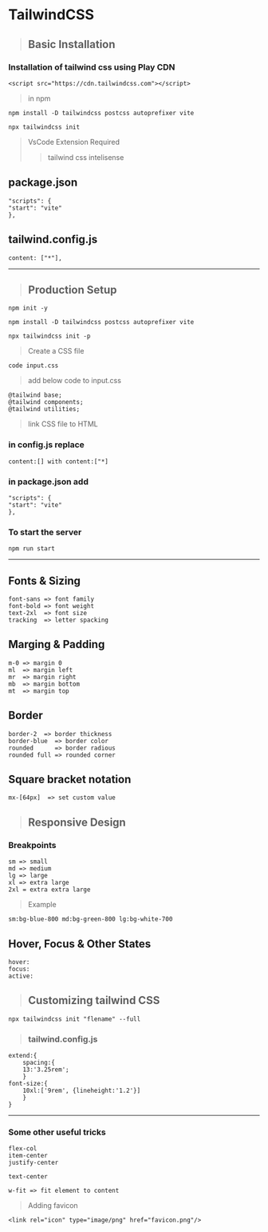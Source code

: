 # TailwindCSS

> ## Basic Installation
### Installation of tailwind css using Play CDN

    <script src="https://cdn.tailwindcss.com"></script>

> in npm  

    npm install -D tailwindcss postcss autoprefixer vite   

    npx tailwindcss init

>VsCode Extension Required
>> tailwind css intelisense

## package.json
    "scripts": {
    "start": "vite"
    },

## tailwind.config.js
    content: ["*"],

---

> ## Production Setup  
    npm init -y

    npm install -D tailwindcss postcss autoprefixer vite

    npx tailwindcss init -p

>Create a CSS file  

    code input.css

> add below code to input.css

    @tailwind base;
    @tailwind components;
    @tailwind utilities;

> link CSS file to HTML 

### in <b>config.js</b> replace
    content:[] with content:["*]

### in <b> package.json</b> add  
    "scripts": {
    "start": "vite"
    },

### To start the server
    npm run start

---


## Fonts & Sizing

    font-sans => font family   
    font-bold => font weight   
    text-2xl  => font size   
    tracking  => letter spacking   

## Marging & Padding

    m-0 => margin 0
    ml  => margin left  
    mr  => margin right  
    mb  => margin bottom
    mt  => margin top

## Border
    border-2  => border thickness
    border-blue  => border color
    rounded      => border radious
    rounded full => rounded corner

## Square bracket notation

    mx-[64px]  => set custom value

> ## Responsive Design

### Breakpoints

    sm => small
    md => medium
    lg => large
    xl => extra large
    2xl = extra extra large

> Example   

    sm:bg-blue-800 md:bg-green-800 lg:bg-white-700

## Hover, Focus & Other States

    hover:
    focus:
    active:

> ## Customizing tailwind CSS
    npx tailwindcss init "flename" --full

> ### tailwind.config.js
    extend:{
        spacing:{
        13:'3.25rem';
        }
    font-size:{
        10xl:['9rem', {lineheight:'1.2'}]
        }
    }

---

### Some other useful tricks

    flex-col
    item-center
    justify-center

    text-center

    w-fit => fit element to content

> Adding favicon   

    <link rel="icon" type="image/png" href="favicon.png"/>